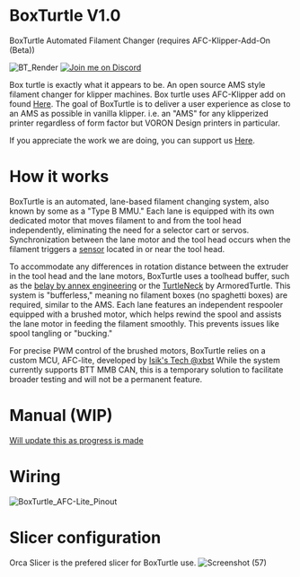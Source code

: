 # BoxTurtle V1.0
BoxTurtle Automated Filament Changer (requires AFC-Klipper-Add-On (Beta))

![BT_Render](https://github.com/user-attachments/assets/c06e961f-8d1d-41ae-9c80-036669ba2657)
[![Join me on Discord](https://discord.com/api/guilds/1229586267671629945/widget.png?style=banner2)](https://discord.gg/eT8zc3bvPR)

Box turtle is exactly what it appears to be. An open source AMS style filament changer for klipper machines. 
Box turtle uses AFC-Klipper add on found [Here](https://github.com/ArmoredTurtle/AFC-Klipper-Add-On).
The goal of BoxTurtle is to deliver a user experience as close to an AMS as possible in vanilla klipper. i.e. an "AMS" for any klipperized printer regardless of form factor but VORON Design printers in particular.

If you appreciate the work we are doing, you can support us [Here](https://www.armoredturtle.com/pages/donate).

# How it works

BoxTurtle is an automated, lane-based filament changing system, also known by some as a "Type B MMU." Each lane is equipped with its own dedicated motor that moves filament to and from the tool head independently, eliminating the need for a selector cart or servos. Synchronization between the lane motor and the tool head occurs when the filament triggers a [sensor](https://github.com/ArmoredTurtle/Filatector) located in or near the tool head.

To accommodate any differences in rotation distance between the extruder in the tool head and the lane motors, BoxTurtle uses a toolhead buffer, such as the [belay by annex engineering](https://github.com/Annex-Engineering/Belay) or the [TurtleNeck](https://github.com/ArmoredTurtle/TurtleNeck) by ArmoredTurtle. This system is "bufferless," meaning no filament boxes (no spaghetti boxes) are required, similar to the AMS. Each lane features an independent respooler equipped with a brushed motor, which helps rewind the spool and assists the lane motor in feeding the filament smoothly. This prevents issues like spool tangling or "bucking."

For precise PWM control of the brushed motors, BoxTurtle relies on a custom MCU, AFC-lite, developed by [Isik's Tech @xbst](https://github.com/xbst/AFC-Lite/)  While the system currently supports BTT MMB CAN, this is a temporary solution to facilitate broader testing and will not be a permanent feature.

# Manual (WIP)

[Will update this as progress is made](https://armoredturtle.xyz)

# Wiring

![BoxTurtle_AFC-Lite_Pinout](https://github.com/user-attachments/assets/134796f6-8458-4a61-9967-1292963d7b4b)

# Slicer configuration

Orca Slicer is the prefered slicer for BoxTurtle use.
![Screenshot (57)](https://github.com/user-attachments/assets/b0e93466-8c66-42dd-9105-e7e3ecdc08f2)
